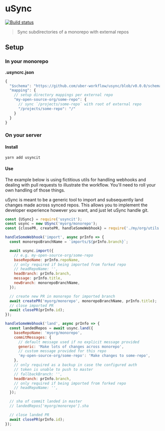 # uSync

[![Build status](https://badge.buildkite.com/b261e65e2871a2025986979ef6c8ef0cccd67f7972b3371254.svg?branch=master)](https://buildkite.com/uberopensource/usync)

> Sync subdirectories of a monorepo with external repos

## Setup

### In your monorepo

**.usyncrc.json**

```js
{
  "$schema": "https://github.com/uber-workflow/usync/blob/v0.0.0/schema/.usyncrc.json",
  "mapping": {
    // setup directory mappings per external repo
    "my-open-source-org/some-repo": {
      // sync `/projects/some-repo` with root of external repo
      "/projects/some-repo": "/"
    }
  }
}
```

### On your server

#### Install

```sh
yarn add usyncit
```

#### Use

The example below is using fictitious utils for handling webhooks and dealing with pull requests to illustrate the workflow. You'll need to roll your own handling of those things.

uSync is meant to be a generic tool to import and subsequently land changes made across synced repos. This allows you to implement the developer experience however you want, and just let uSync handle git.

```js
const {USync} = require('usyncit');
const usync = new USync('myorg/monorepo');
const {closePR, createPR, handleSomeWebhook} = require('./my/org/utils.js');

handleSomeWebhook('import', async prInfo => {
  const monorepoBranchName = `imports/${prInfo.branch}`;

  await usync.import({
    // e.g. my-open-source-org/some-repo
    baseRepoName: prInfo.repoName,
    // only required if being imported from forked repo
    // headRepoName: '',
    headBranch: prInfo.branch,
    message: prInfo.title,
    newBranch: monorepoBranchName,
  });

  // create new PR in monorepo for imported branch
  await createPR('myorg/monorepo', monorepoBranchName, prInfo.title);
  // close imported PR
  await closePR(prInfo.id);
});

handleSomeWebhook('land', async prInfo => {
  const landedRepos = await usync.land({
    baseRepoName: 'myorg/monorepo',
    commitMessages: {
      // default message used if no explicit message provided
      generic: 'Make lots of changes across monorepo',
      // custom message provided for this repo
      'my-open-source-org/some-repo': 'Make changes to some-repo',
    },
    // only required as a backup in case the configured auth
    // token is unable to push to master
    // fallbackBranch: '',
    headBranch: prInfo.branch,
    // only required if being imported from forked repo
    // headRepoName: '',
  });

  // sha of commit landed in master
  // landedRepos['myorg/monorepo'].sha

  // close landed PR
  await closePR(prInfo.id);
});
```

